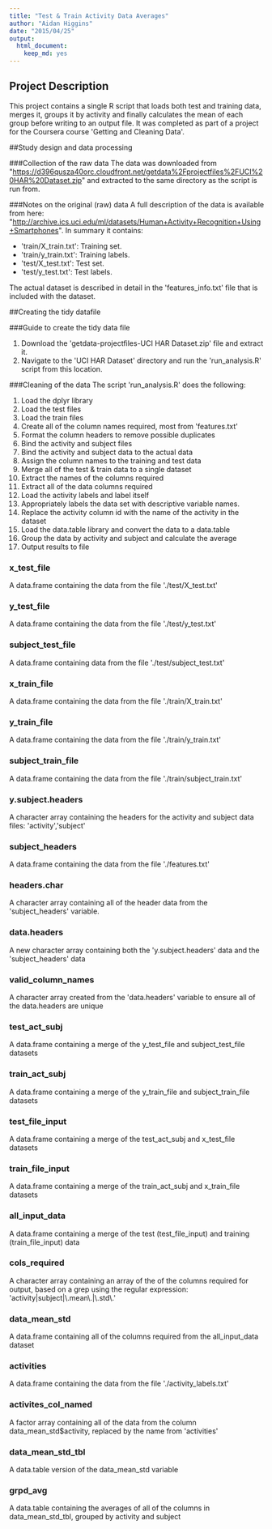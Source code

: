 ```yaml
---
title: "Test & Train Activity Data Averages"
author: "Aidan Higgins"
date: "2015/04/25"
output:
  html_document:
    keep_md: yes
---
```

 
## Project Description
This project contains a single R script that loads both test and training data, merges it, groups it by activity and finally calculates the mean of each group before writing to an output file. It was completed as part of a project for the Coursera course 'Getting and Cleaning Data'.
 
##Study design and data processing
 
###Collection of the raw data
The data was downloaded from "https://d396qusza40orc.cloudfront.net/getdata%2Fprojectfiles%2FUCI%20HAR%20Dataset.zip" and extracted to the same directory as the script is run from.
 
###Notes on the original (raw) data 
A full description of the data is available from here: "http://archive.ics.uci.edu/ml/datasets/Human+Activity+Recognition+Using+Smartphones".
In summary it contains:
- 'train/X_train.txt': Training set.
- 'train/y_train.txt': Training labels.
- 'test/X_test.txt': Test set.
- 'test/y_test.txt': Test labels.

The actual dataset is described in detail in the 'features_info.txt' file that is included with the dataset.

##Creating the tidy datafile
 
###Guide to create the tidy data file
1. Download the 'getdata-projectfiles-UCI HAR Dataset.zip' file and extract it.
2. Navigate to the 'UCI HAR Dataset' directory and run the 'run_analysis.R' script from this location.
 
###Cleaning of the data
The script 'run_analysis.R' does the following:
1. Load the dplyr library2. Load the test files3. Load the train files4. Create all of the column names required, most from 'features.txt'5. Format the column headers to remove possible duplicates6. Bind the activity and subject files7. Bind the activity and subject data to the actual data8. Assign the column names to the training and test data9. Merge all of the test & train data to a single dataset
10. Extract the names of the columns required11. Extract all of the data columns required12. Load the activity labels and label itself13. Appropriately labels the data set with descriptive variable names. 14. Replace the activity column id with the name of the activity in the dataset15. Load the data.table library and convert the data to a data.table16. Group the data by activity and subject and calculate the average17. Output results to file

### x_test_file
A data.frame containing the data from the file './test/X_test.txt'### y_test_file
A data.frame containing the data from the file './test/y_test.txt'### subject_test_file
A data.frame containing data from the file './test/subject_test.txt'  ### x_train_file
A data.frame containing the data from the file './train/X_train.txt'### y_train_file
A data.frame containing the data from the file './train/y_train.txt'### subject_train_file
A data.frame containing the data from the file './train/subject_train.txt'### y.subject.headers
A character array containing the headers for the activity and subject data files: 'activity','subject'### subject_headers
A data.frame containing the data from the file './features.txt'### headers.char
A character array containing all of the header data from the 'subject_headers' variable. ### data.headers 
A new character array containing both the 'y.subject.headers' data and the 'subject_headers' data
### valid_column_names
A character array created from the 'data.headers' variable to ensure all of the data.headers are unique### test_act_subj
A data.frame containing a merge of the y_test_file and subject_test_file datasets### train_act_subj
A data.frame containing a merge of the y_train_file and subject_train_file datasets### test_file_input
A data.frame containing a merge of the test_act_subj and x_test_file datasets### train_file_input
A data.frame containing a merge of the train_act_subj and x_train_file datasets### all_input_data
A data.frame containing a merge of the test (test_file_input) and training (train_file_input) data### cols_required
A character array containing an array of the of the columns required for output, based on a grep using the regular expression: 'activity|subject|\\.mean\\.|\\.std\\.'###  data_mean_std
A data.frame containing all of the columns required from the all_input_data dataset### activities
A data.frame containing the data from the file './activity_labels.txt'### activites_col_named
A factor array containing all of the data from the column data_mean_std$activity, replaced by the name from 'activities'
### data_mean_std_tbl
A data.table version of the data_mean_std variable### grpd_avg
A data.table containing the averages of all of the columns in data_mean_std_tbl, grouped by activity and subject
